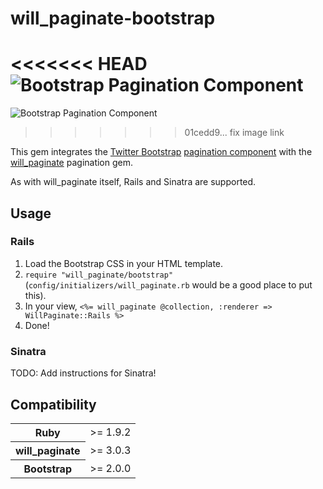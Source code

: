 # will_paginate-bootstrap

<<<<<<< HEAD
![Bootstrap Pagination Component](//github.com/nickpad/will_paginate-bootstrap/raw/master/pagination.png)
=======
![Bootstrap Pagination Component](//nickpad/will_paginate-bootstrap/raw/master/pagination.png)
>>>>>>> 01cedd9... fix image link

This gem integrates the [Twitter Bootstrap](http://twitter.github.com/bootstrap/) [pagination component](http://twitter.github.com/bootstrap/components.html#pagination) with the [will_paginate](https://github.com/mislav/will_paginate) pagination gem.

As with will_paginate itself, Rails and Sinatra are supported.

## Usage

### Rails

  1. Load the Bootstrap CSS in your HTML template.
  3. `require "will_paginate/bootstrap"` (`config/initializers/will_paginate.rb` would be a good place to put this).
  2. In your view, `<%= will_paginate @collection, :renderer => WillPaginate::Rails %>`
  3. Done!

### Sinatra

TODO: Add instructions for Sinatra!

## Compatibility

<table>
	<tr>
		<th>Ruby</th>
		<td>>= 1.9.2</td>
	</tr>
	<tr>
		<th>will_paginate</th>
		<td>>= 3.0.3</td>
	</tr>
	<tr>
		<th>Bootstrap</th>
		<td>>= 2.0.0</td>
	</tr>
</table>
